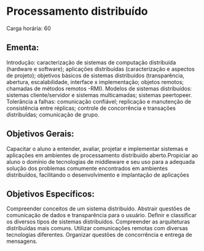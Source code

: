 # Processamento distribuído

Carga horária: 60

## Ementa:

Introdução: caracterização de sistemas de computação distribuída (hardware e software); aplicações distribuídas (caracterização e aspectos de projeto); objetivos básicos de sistemas distribuídos (transparência, abertura, escalabilidade, interface x implementação; objetos remotos; chamadas de métodos remotos -RMI). Modelos de sistemas distribuídos: sistemas cliente/servidor e sistemas multicamadas; sistemas peertopeer. Tolerância a falhas: comunicação confiável; replicação e manutenção de consistência entre réplicas; controle de concorrência e transações distribuídas; comunicação de grupo.

## Objetivos Gerais: 

Capacitar o aluno a entender, avaliar, projetar e implementar sistemas e aplicações em ambientes de processamento distribuído aberto.Propiciar ao aluno o domínio de tecnologias de middleware e seu uso para a adequada solução dos problemas comumente encontrados em ambientes distribuídos, facilitando o desenvolvimento e implantação de aplicações

## Objetivos Específicos:

Compreender conceitos de um sistema distribuído. Abstrair questões de comunicação de dados e transparência para o usuário. Definir e classificar os diversos tipos de sistemas distribuídos. Compreender as arquiteturas distribuídas mais comuns. Utilizar comunicações remotas com diversas tecnologias diferentes. Organizar questões de concorrência e entrega de mensagens.